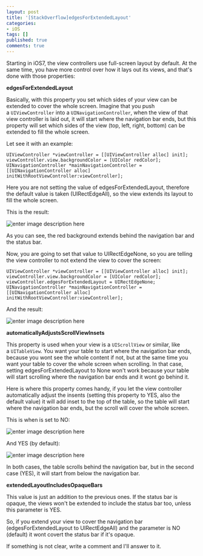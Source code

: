 ```yaml
---
layout: post
title: '[StackOverflow]edgesForExtendedLayout'
categories:
- iOS
tags: []
published: true
comments: true
---
```

<p>Starting in iOS7, the view controllers use full-screen layout by default. At the same time, you have more control over how it lays out its views, and that's done with those properties:</p>

<p><strong>edgesForExtendedLayout</strong></p>

<p>Basically, with this property you set which sides of your view can be extended to cover the whole screen. Imagine that you push a <code>UIViewController</code> into a <code>UINavigationController</code>, when the view of that view controller is laid out, it will start where the navigation bar ends, but this property will set which sides of the view (top, left, right, bottom) can be extended to fill the whole screen.</p>

<p>Let see it with an example:
<pre><code>UIViewController *viewController = [[UIViewController alloc] init];
viewController.view.backgroundColor = [UIColor redColor];
UINavigationController *mainNavigationController = [[UINavigationController alloc] initWithRootViewController:viewController];</code></pre>
Here you are not setting the value of edgesForExtendedLayout, therefore the default value is taken (UIRectEdgeAll), so the view extends its layout to fill the whole screen.</p>

<p>This is the result:</p>

<p><img alt="enter image description here" src="http://i.stack.imgur.com/MOB6v.png" /></p>

<p>As you can see, the red background extends behind the navigation bar and the status bar.</p>

<p>Now, you are going to set that value to UIRectEdgeNone, so you are telling the view controller to not extend the view to cover the screen:
<pre><code>UIViewController *viewController = [[UIViewController alloc] init];
viewController.view.backgroundColor = [UIColor redColor];
viewController.edgesForExtendedLayout = UIRectEdgeNone;
UINavigationController *mainNavigationController = [[UINavigationController alloc] initWithRootViewController:viewController];</code></pre>
And the result:</p>

<p><img alt="enter image description here" src="http://i.stack.imgur.com/ojAvO.png" /></p>

<p><strong>automaticallyAdjustsScrollViewInsets</strong></p>

<p>This property is used when your view is a <code>UIScrollView</code> or similar, like a <code>UITableView</code>. You want your table to start where the navigation bar ends, because you wont see the whole content if not, but at the same time you want your table to cover the whole screen when scrolling. In that case, setting edgesForExtendedLayout to None won't work because your table will start scrolling where the navigation bar ends and it wont go behind it.</p>

<p>Here is where this property comes handy, if you let the view controller automatically adjust the insents (setting this property to YES, also the default value) it will add inset to the top of the table, so the table will start where the navigation bar ends, but the scroll will cover the whole screen.</p>

<p>This is when is set to NO:</p>

<p><img alt="enter image description here" src="http://i.stack.imgur.com/9Iapl.png" /></p>

<p>And YES (by default):</p>

<p><img alt="enter image description here" src="http://i.stack.imgur.com/VVQHQ.png" /></p>

<p>In both cases, the table scrolls behind the navigation bar, but in the second case (YES), it will start from below the navigation bar.</p>

<p><strong>extendedLayoutIncludesOpaqueBars</strong></p>

<p>This value is just an addition to the previous ones. If the status bar is opaque, the views won't be extended to include the status bar too, unless this parameter is YES.</p>

<p>So, if you extend your view to cover the navigation bar (edgesForExtendedLayout to UIRectEdgeAll) and the parameter is NO (default) it wont covert the status bar if it's opaque.</p>

<p>If something is not clear, write a comment and I'll answer to it.</p>
